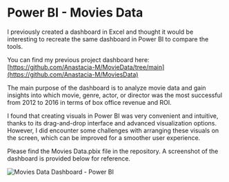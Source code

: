 # Power BI - Movies Data

I previously created a dashboard in Excel and thought it would be interesting to recreate the same dashboard in Power BI to compare the tools.

You can find my previous project dashboard here: [https://github.com/Anastacia-M/MovieData/tree/main](https://github.com/Anastacia-M/MoviesData) 

The main purpose of the dashboard is to analyze movie data and gain insights into which movie, genre, actor, or director was the most successful from 2012 to 2016 in terms of box office revenue and ROI.

I found that creating visuals in Power BI was very convenient and intuitive, thanks to its drag-and-drop interface and advanced visualization options. However, I did encounter some challenges with arranging these visuals on the screen, which can be improved for a smoother user experience. 

Please find the Movies Data.pbix file in the repository. A screenshot of the dashboard is provided below for reference.

![Movies Data Dashboard - Power BI](https://github.com/user-attachments/assets/b8670b96-f2bc-4544-a556-229eda454225)
